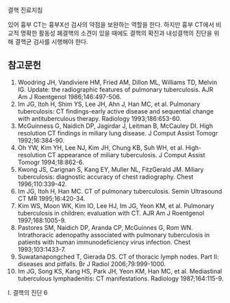 결핵 진료지침

있어 흉부 CT는 흉부X선 검사의 약점을 보완하는 역할을 한다. 하지만 흉부 CT에서 비교적 명확한 활동성 폐결핵의 소견이 있을 때에도 결핵의 확진과 내성결핵의 진단을 위해 결핵균 검사를 시행해야 한다.

## 참고문헌

1.  Woodring JH, Vandiviere HM, Fried AM, Dillon ML, Williams TD, Melvin IG. Update: the radiographic features of pulmonary tuberculosis. AJR Am J Roentgenol 1986;146:497-506.
2.  Im JG, Itoh H, Shim YS, Lee JH, Ahn J, Han MC, et al. Pulmonary tuberculosis: CT findings-early active disease and sequential change with antituberculous therapy. Radiology 1993;186:653-60.
3.  McGuinness G, Naidich DP, Jagirdar J, Leitman B, McCauley DI. High resolution CT findings in miliary lung disease. J Comput Assist Tomogr 1992;16:384-90.
4.  Oh YW, Kim YH, Lee NJ, Kim JH, Chung KB, Suh WH, et al. High-resolution CT appearance of miliary tuberculosis. J Comput Assist Tomogr 1994;18:862-6.
5.  Kwong JS, Carignan S, Kang EY, Muller NL, FitzGerald JM. Miliary tuberculosis: diagnostic accuracy of chest radiography. Chest 1996;110:339-42.
6.  Im JG, Itoh H, Han MC. CT of pulmonary tuberculosis. Semin Ultrasound CT MR 1995;16:420-34.
7.  Kim WS, Moon WK, Kim IO, Lee HJ, Im JG, Yeon KM, et al. Pulmonary tuberculosis in children: evaluation with CT. AJR Am J Roentgenol 1997;168:1005-9.
8.  Pastores SM, Naidich DP, Aranda CP, McGuinnes G, Rom WN. Intrathoracic adenopathy associated with pulmonary tuberculosis in patients with human immunodeficiency virus infection. Chest 1993;103:1433-7.
9.  Suwatanapongched T, Gierada DS. CT of thoracic lymph nodes. Part II: diseases and pitfalls. Br J Radiol 2006;79:999-1000.
10. Im JG, Song KS, Kang HS, Park JH, Yeon KM, Han MC, et al. Mediastinal tuberculous lymphadenitis: CT manifestations. Radiology 1987;164:115-9.

I. 결핵의 진단 6